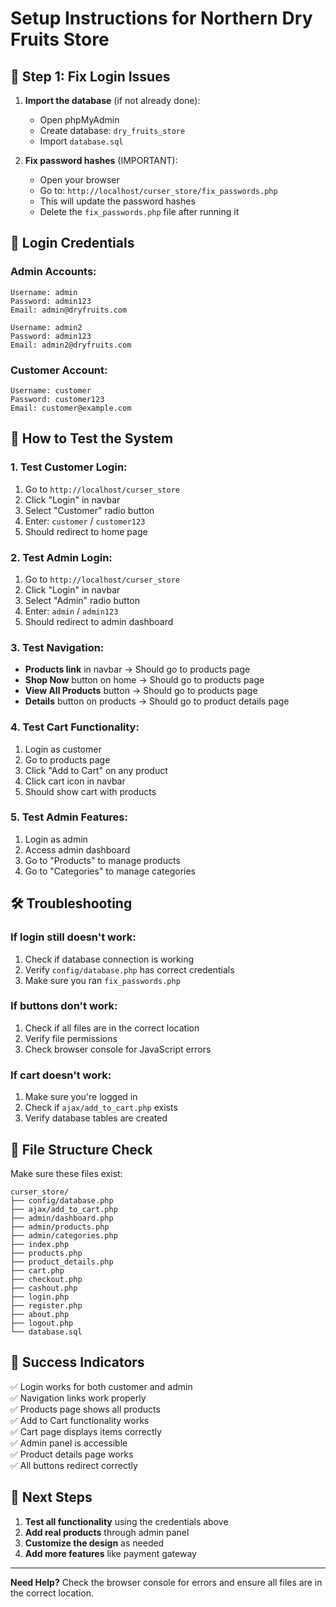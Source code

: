 # Setup Instructions for Northern Dry Fruits Store

## 🔧 **Step 1: Fix Login Issues**

1. **Import the database** (if not already done):
   - Open phpMyAdmin
   - Create database: `dry_fruits_store`
   - Import `database.sql`

2. **Fix password hashes** (IMPORTANT):
   - Open your browser
   - Go to: `http://localhost/curser_store/fix_passwords.php`
   - This will update the password hashes
   - Delete the `fix_passwords.php` file after running it

## 👤 **Login Credentials**

### **Admin Accounts:**
```
Username: admin
Password: admin123
Email: admin@dryfruits.com

Username: admin2  
Password: admin123
Email: admin2@dryfruits.com
```

### **Customer Account:**
```
Username: customer
Password: customer123
Email: customer@example.com
```

## 🎯 **How to Test the System**

### **1. Test Customer Login:**
1. Go to `http://localhost/curser_store`
2. Click "Login" in navbar
3. Select "Customer" radio button
4. Enter: `customer` / `customer123`
5. Should redirect to home page

### **2. Test Admin Login:**
1. Go to `http://localhost/curser_store`
2. Click "Login" in navbar
3. Select "Admin" radio button
4. Enter: `admin` / `admin123`
5. Should redirect to admin dashboard

### **3. Test Navigation:**
- **Products link** in navbar → Should go to products page
- **Shop Now** button on home → Should go to products page
- **View All Products** button → Should go to products page
- **Details** button on products → Should go to product details page

### **4. Test Cart Functionality:**
1. Login as customer
2. Go to products page
3. Click "Add to Cart" on any product
4. Click cart icon in navbar
5. Should show cart with products

### **5. Test Admin Features:**
1. Login as admin
2. Access admin dashboard
3. Go to "Products" to manage products
4. Go to "Categories" to manage categories

## 🛠️ **Troubleshooting**

### **If login still doesn't work:**
1. Check if database connection is working
2. Verify `config/database.php` has correct credentials
3. Make sure you ran `fix_passwords.php`

### **If buttons don't work:**
1. Check if all files are in the correct location
2. Verify file permissions
3. Check browser console for JavaScript errors

### **If cart doesn't work:**
1. Make sure you're logged in
2. Check if `ajax/add_to_cart.php` exists
3. Verify database tables are created

## 📁 **File Structure Check**

Make sure these files exist:
```
curser_store/
├── config/database.php
├── ajax/add_to_cart.php
├── admin/dashboard.php
├── admin/products.php
├── admin/categories.php
├── index.php
├── products.php
├── product_details.php
├── cart.php
├── checkout.php
├── cashout.php
├── login.php
├── register.php
├── about.php
├── logout.php
└── database.sql
```

## 🎉 **Success Indicators**

✅ Login works for both customer and admin  
✅ Navigation links work properly  
✅ Products page shows all products  
✅ Add to Cart functionality works  
✅ Cart page displays items correctly  
✅ Admin panel is accessible  
✅ Product details page works  
✅ All buttons redirect correctly  

## 🚀 **Next Steps**

1. **Test all functionality** using the credentials above
2. **Add real products** through admin panel
3. **Customize the design** as needed
4. **Add more features** like payment gateway

---

**Need Help?** Check the browser console for errors and ensure all files are in the correct location. 